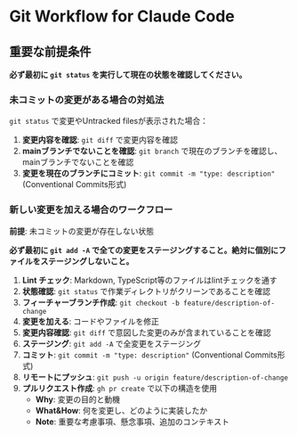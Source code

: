 # Git Workflow for Claude Code

## 重要な前提条件

**必ず最初に `git status` を実行して現在の状態を確認してください。**

### 未コミットの変更がある場合の対処法

`git status` で変更やUntracked filesが表示された場合：

1. **変更内容を確認**: `git diff` で変更内容を確認
2. **mainブランチでないことを確認**: `git branch` で現在のブランチを確認し、mainブランチでないことを確認
3. **変更を現在のブランチにコミット**: `git commit -m "type: description"` (Conventional Commits形式)

### 新しい変更を加える場合のワークフロー

**前提**: 未コミットの変更が存在しない状態

**必ず最初に `git add -A` で全ての変更をステージングすること。絶対に個別にファイルをステージングしないこと。**

1. **Lint チェック**: Markdown, TypeScript等のファイルはlintチェックを通す
2. **状態確認**: `git status` で作業ディレクトリがクリーンであることを確認
3. **フィーチャーブランチ作成**: `git checkout -b feature/description-of-change`
4. **変更を加える**: コードやファイルを修正
5. **変更内容確認**: `git diff` で意図した変更のみが含まれていることを確認
6. **ステージング**: `git add -A` で全変更をステージング
7. **コミット**: `git commit -m "type: description"` (Conventional Commits形式)
8. **リモートにプッシュ**: `git push -u origin feature/description-of-change`
9. **プルリクエスト作成**: `gh pr create` で以下の構造を使用
   - **Why**: 変更の目的と動機
   - **What&How**: 何を変更し、どのように実装したか
   - **Note**: 重要な考慮事項、懸念事項、追加のコンテキスト
